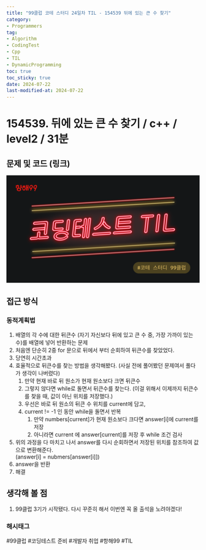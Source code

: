 ```yaml
---
title: "99클럽 코테 스터디 24일차 TIL - 154539 뒤에 있는 큰 수 찾기"
category:
- Programmers
tag:
- Algorithm
- CodingTest
- Cpp
- TIL
- DynamicProgramming
toc: true
toc_sticky: true
date: 2024-07-22
last-modified-at: 2024-07-22
---
```


# 154539. 뒤에 있는 큰 수 찾기 / c++ / level2 / 31분

## 문제 및 코드 (링크)
[![image](/assets/images/99club_logo.png)](https://github.com/Sho1007/Algorithm/tree/main/%ED%94%84%EB%A1%9C%EA%B7%B8%EB%9E%98%EB%A8%B8%EC%8A%A4/2/154539.%E2%80%85%EB%92%A4%EC%97%90%E2%80%85%EC%9E%88%EB%8A%94%E2%80%85%ED%81%B0%E2%80%85%EC%88%98%E2%80%85%EC%B0%BE%EA%B8%B0)

## 접근 방식
### 동적계획법
1. 배열의 각 수에 대한 뒤큰수 (자기 자신보다 뒤에 있고 큰 수 중, 가장 가까이 있는 수)를 배열에 넣어 반환하는 문제
2. 처음엔 단순히 2중 for 문으로 뒤에서 부터 순회하여 뒤큰수를 찾았었다.
3. 당연히 시간초과
4. 효율적으로 뒤큰수를 찾는 방법을 생각해봤다. (사실 전에 풀어봤던 문제여서 풀다가 생각이 나버렸다)
    1. 만약 현재 바로 뒤 원소가 현재 원소보다 크면 뒤큰수
    2. 그렇지 않다면 while로 돌면서 뒤큰수를 찾는다. (이걸 위해서 이제까지 뒤큰수를 찾을 때, 값이 아닌 위치를 저장했다.)
    3. 우선은 바로 뒤 원소의 뒤큰 수 위치를 current에 담고,
    4. current != -1 인 동안 while을 돌면서 반복   
        1. 만약 numbers[current]가 현재 원소보다 크다면 answer[i]에 current를 저장
        2. 아니라면 current 에 answer[current]를 저장 후 while 조건 검사
5. 위의 과정을 다 마치고 나서 answer를 다시 순회하면서 저장된 위치를 참조하여 값으로 변환해준다.   
(answer[i] = nubmers[answer[i]])
6. answer을 반환
7. 해결


## 생각해 볼 점
1. 99클럽 3기가 시작됐다. 다시 꾸준히 해서 이번엔 꼭 올 출석을 노려야겠다!

###  해시태그
#99클럽 #코딩테스트 준비 #개발자 취업 #항해99 #TIL